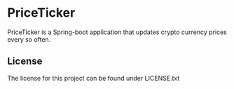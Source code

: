 # PriceTicker
PriceTicker is a Spring-boot application that updates crypto currency prices every so often.

## License
The license for this project can be found under LICENSE.txt
